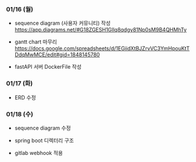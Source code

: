 ### 01/16 (월)

- sequence diagram (사용자 커뮤니티) 작성
https://app.diagrams.net/#G18ZGESH1Gllq8qdgy81Np0sM9B4QHMhTy

- gantt chart 마무리
https://docs.google.com/spreadsheets/d/1EGiidXtBJZrvVC3YmHpouKtTDdqMwMCE/edit#gid=1848145780


- fastAPI 서버 DockerFile 작성

### 01/17 (화)

- ERD 수정


### 01/18 (수)

- sequence diagram 수정

- spring boot 디렉터리 구조

- gitlab webhook 적용
